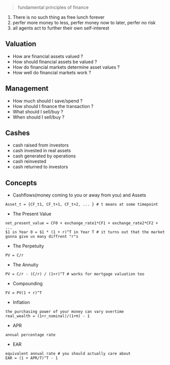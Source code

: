 > fundamental principles of finance

1. There is no such thing as free lunch forever
2. perfer more money to less, perfer money now to later, perfer no risk
3. all agents act to further their own self-interest


## Valuation
* How are financial assets valued ?
* How should financial assets be valued ?
* How do financial markets determine asset values ?
* How well do financial markets work ?

## Management
* How much should I save/spend ?
* How should I finance the transaction ?
* What should I sell/buy ?
* When should I sell/buy ?

## Cashes
* cash raised from investors
* cash invested in real assets
* cash generated by operations
* cash reinvested
* cash returned to investors


## Concepts

* Cashflows(money coming to you or away from you) and Assets
```
Asset_t = {CF_t1, CF_t+1, CF_t+2, ... } # t means at some timepoint
```
* The Present Value
```
net_present_value = CF0 + exchange_rate1*CF1 + exchange_rate2*CF2 + ...
$1 in Year 0 = $1 * (1 + r)^T in Year T # it turns out that the market gonna give us many diffrent "r"s
```
* The Perpetuity
```
PV = C/r
```
* The Annuity
```
PV = C/r - (C/r) / (1+r)^T # works for mortgage valuation too
```
* Compounding
```
FV = PV(1 + r)^T
```
* Inflation
```
the purchasing power of your money can vary overtime
real_wealth = (1+r_nominal)/(1+π) - 1
```
* APR
```
annual percentage rate
```
* EAR
```
equivalent annual rate # you should actually care about
EAR = (1 + APR/T)^T - 1
```
